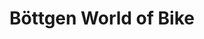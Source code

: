 ---
title: "Böttgen World of Bike"
url: /frankfurt-am-main/boettgen-world-of-bike/
shop: Fahrrad
---